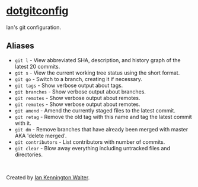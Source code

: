 # [dotgitconfig](https://github.com/ianwalter/dotgitconfig)
Ian's git configuration.

## Aliases

* `git l` - View abbreviated SHA, description, and history graph of the latest
  20 commits.
* `git s` - View the current working tree status using the short format.
* `git go` - Switch to a branch, creating it if necessary.
* `git tags` - Show verbose output about tags.
* `git branches` - Show verbose output about branches.
* `git remotes` - Show verbose output about remotes.
* `git remotes` - Show verbose output about remotes.
* `git amend` - Amend the currently staged files to the latest commit.
* `git retag` - Remove the old tag with this name and tag the latest commit with
  it.
* `git dm` - Remove branches that have already been merged with master AKA
  'delete merged'.
* `git contributors` - List contributors with number of commits.
* `git clear` - Blow away everything including untracked files and directories.

&nbsp;

Created by [Ian Kennington Walter](http://iankwalter.com).
